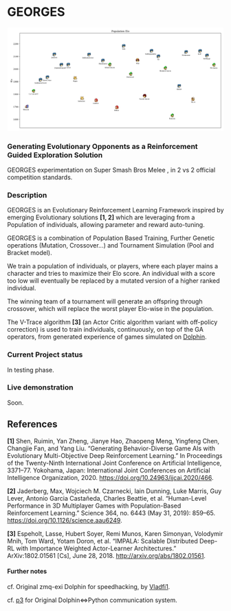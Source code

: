 # GEORGES

![](https://github.com/villinvic/Georges/blob/main/imgs/Georges_example.png)

### Generating Evolutionary Opponents as a Reinforcement Guided Exploration Solution

GEORGES experimentation on Super Smash Bros Melee , in 2 vs 2 official 
competition standards.

### Description

GEORGES is an Evolutionary Reinforcement Learning Framework inspired by emerging Evolutionary
solutions **[1, 2]** which are leveraging from a Population of individuals, allowing parameter
and reward auto-tuning.
 
GEORGES is a combination of Population Based Training, Further Genetic operations
(Mutation, Crossover...) and Tournament Simulation (Pool and Bracket model).

We train a population of individuals, or players, where each player mains a character and tries to
maximize their Elo score.
An individual with a score too low will eventually be replaced by a mutated version of
a higher ranked individual.

The winning team of a tournament will generate an offspring through crossover, which
will replace the worst player Elo-wise in the population.

The V-Trace algorithm **[3]** (an Actor Critic algorithm variant with off-policy correction) is used
to train individuals, continuously, on top of the GA operators, from generated experience of
games simulated on [Dolphin](https://github.com/dolphin-emu/dolphin).

### Current Project status
In testing phase.

### Live demonstration

Soon.

## References

**[1]** Shen, Ruimin, Yan Zheng, Jianye Hao, Zhaopeng Meng, Yingfeng Chen, Changjie Fan, and Yang Liu. “Generating Behavior-Diverse Game AIs with Evolutionary Multi-Objective Deep Reinforcement Learning.” In Proceedings of the Twenty-Ninth International Joint Conference on Artificial Intelligence, 3371–77. Yokohama, Japan: International Joint Conferences on Artificial Intelligence Organization, 2020. https://doi.org/10.24963/ijcai.2020/466.

**[2]** Jaderberg, Max, Wojciech M. Czarnecki, Iain Dunning, Luke Marris, Guy Lever, Antonio Garcia Castañeda, Charles Beattie, et al. “Human-Level Performance in 3D Multiplayer Games with Population-Based Reinforcement Learning.” Science 364, no. 6443 (May 31, 2019): 859–65. https://doi.org/10.1126/science.aau6249.

**[3]** Espeholt, Lasse, Hubert Soyer, Remi Munos, Karen Simonyan, Volodymir Mnih, Tom Ward, Yotam Doron, et al. “IMPALA: Scalable Distributed Deep-RL with Importance Weighted Actor-Learner Architectures.” ArXiv:1802.01561 [Cs], June 28, 2018. http://arxiv.org/abs/1802.01561.


#### Further notes

cf. Original zmq-exi Dolphin for speedhacking, by [Vladfi1](https://github.com/vladfi1/dolphin/tree/new-zmq-exi).

cf. [p3](https://github.com/spxtr/p3) for Original Dolphin<=>Python communication system.